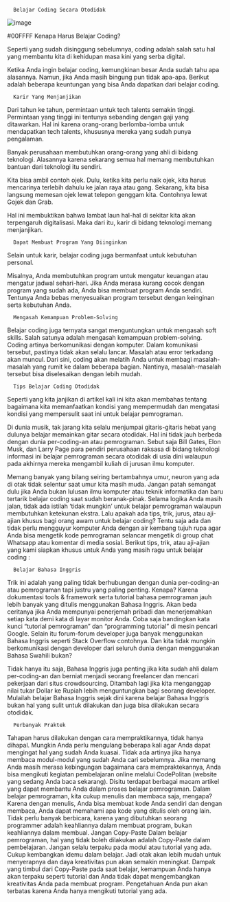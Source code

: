       Belajar Coding Secara Otodidak
      

![image](https://user-images.githubusercontent.com/101205923/159150213-1a1d5e01-c0fc-4051-8ee6-f01e173228c5.png)


#00FFFF Kenapa Harus Belajar Coding?
      
Seperti yang sudah disinggung sebelumnya, coding adalah salah satu hal yang membantu kita di kehidupan masa kini yang serba digital. 

Ketika Anda ingin belajar coding, kemungkinan besar Anda sudah tahu apa alasannya. Namun, jika Anda masih bingung pun tidak apa-apa. Berikut adalah beberapa keuntungan yang bisa Anda dapatkan dari belajar coding.

      Karir Yang Menjanjikan
Dari tahun ke tahun, permintaan untuk tech talents semakin tinggi. Permintaan yang tinggi ini tentunya sebanding dengan gaji yang ditawarkan. Hal ini karena orang-orang berlomba-lomba untuk mendapatkan tech talents, khususnya mereka yang sudah punya pengalaman.

Banyak perusahaan membutuhkan orang-orang yang ahli di bidang teknologi. Alasannya karena sekarang semua hal memang membutuhkan bantuan dari teknologi itu sendiri.

Kita bisa ambil contoh ojek. Dulu, ketika kita perlu naik ojek, kita harus mencarinya terlebih dahulu ke jalan raya atau gang. Sekarang, kita bisa langsung memesan ojek lewat telepon genggam kita. Contohnya lewat Gojek dan Grab.

Hal ini membuktikan bahwa lambat laun hal-hal di sekitar kita akan terpengaruh digitalisasi. Maka dari itu, karir di bidang teknologi memang menjanjikan.

      Dapat Membuat Program Yang Diinginkan
Selain untuk karir, belajar coding juga bermanfaat untuk kebutuhan personal.

Misalnya, Anda membutuhkan program untuk mengatur keuangan atau mengatur jadwal sehari-hari. Jika Anda merasa kurang cocok dengan program yang sudah ada, Anda bisa membuat program Anda sendiri. Tentunya Anda bebas menyesuaikan program tersebut dengan keinginan serta kebutuhan Anda.

      Mengasah Kemampuan Problem-Solving
Belajar coding juga ternyata sangat menguntungkan untuk mengasah soft skills. Salah satunya adalah mengasah kemampuan problem-solving.
Coding artinya berkomunikasi dengan komputer. Dalam komunikasi tersebut, pastinya tidak akan selalu lancar. Masalah atau error terkadang akan muncul.
Dari sini, coding akan melatih Anda untuk membagi masalah-masalah yang rumit ke dalam beberapa bagian. Nantinya, masalah-masalah tersebut bisa diselesaikan dengan lebih mudah.


      Tips Belajar Coding Otodidak
Seperti yang kita janjikan di artikel kali ini kita akan membahas tentang bagaimana kita memanfaatkan kondisi yang mempermudah dan mengatasi kondisi yang mempersulit saat ini untuk belajar pemrograman.

Di dunia musik, tak jarang kita selalu menjumpai gitaris-gitaris hebat yang dulunya belajar memainkan gitar secara otodidak. Hal ini tidak jauh berbeda dengan dunia per-coding-an atau pemrograman. Sebut saja Bill Gates, Elon Musk, dan Larry Page para pendiri perusahaan raksasa di bidang teknologi informasi ini belajar pemrograman secara otodidak di usia dini walaupun pada akhirnya mereka mengambil kuliah di jurusan ilmu komputer.

Memang banyak yang bilang seiring bertambahnya umur, neuron yang ada di otak tidak selentur saat umur kita masih muda. Jangan patah semangat dulu jika Anda bukan lulusan ilmu komputer atau teknik informatika dan baru tertarik belajar coding saat sudah beranak-pinak. Selama logika Anda masih jalan, tidak ada istilah ‘tidak mungkin’ untuk belajar pemrograman walaupun membutuhkan ketekunan ekstra. Lalu apakah ada tips, trik, jurus, atau aji-ajian khusus bagi orang awam untuk belajar coding? Tentu saja ada dan tidak perlu mengguyur komputer Anda dengan air kembang tujuh rupa agar Anda bisa mengetik kode pemrograman selancar mengetik di group chat Whatsapp atau komentar di media sosial. Berikut tips, trik, atau aji-ajian yang kami siapkan khusus untuk Anda yang masih ragu untuk belajar coding :

      Belajar Bahasa Inggris

Trik ini adalah yang paling tidak berhubungan dengan dunia per-coding-an atau pemrograman tapi justru yang paling penting. Kenapa? Karena dokumentasi tools & framework serta tutorial bahasa pemrograman jauh lebih banyak yang ditulis menggunakan Bahasa Inggris. Akan beda ceritanya jika Anda mempunyai penerjemah pribadi dan menerjemahkan setiap kata demi kata di layar monitor Anda. Coba saja bandingkan kata kunci “tutorial pemrograman” dan “programming tutorial” di mesin pencari Google. Selain itu forum-forum developer juga banyak menggunakan Bahasa Inggris seperti Stack Overflow contohnya. Dan kita tidak mungkin berkomunikasi dengan developer dari seluruh dunia dengan menggunakan Bahasa Swahili bukan?


Tidak hanya itu saja, Bahasa Inggris juga penting jika kita sudah ahli dalam per-coding-an dan berniat menjadi seorang freelancer dan mencari pekerjaan dari situs crowdsourcing. Ditambah lagi jika kita menganggap nilai tukar Dollar ke Rupiah lebih menguntungkan bagi seorang developer. Mulailah belajar Bahasa Inggris sejak dini karena belajar Bahasa Inggris bukan hal yang sulit untuk dilakukan dan juga bisa dilakukan secara otodidak.

      Perbanyak Praktek

Tahapan harus dilakukan dengan cara mempraktikannya, tidak hanya dihapal. Mungkin Anda perlu mengulang beberapa kali agar Anda dapat mengingat hal yang sudah Anda kuasai. Tidak ada artinya jika hanya membaca modul-modul yang sudah Anda cari sebelumnya. Jika memang Anda masih merasa kebingungan bagaimana cara mempraktekannya, Anda bisa mengikuti kegiatan pembelajaran online melalui CodePolitan (website yang sedang Anda baca sekarang). Disitu terdapat berbagai macam artikel yang dapat membantu Anda dalam proses belajar pemrograman.
Dalam belajar pemrograman, kita cukup menulis dan membaca saja, mengapa? Karena dengan menulis, Anda bisa membuat kode Anda sendiri dan dengan membaca, Anda dapat memahami apa kode yang ditulis oleh orang lain. Tidak perlu banyak berbicara, karena yang dibutuhkan seorang programmer adalah keahliannya dalam membuat program, bukan keahliannya dalam membual.
Jangan Copy-Paste
Dalam belajar pemrograman, hal yang tidak boleh dilakukan adalah Copy-Paste dalam pembelajaran. Jangan selalu terpaku pada modul atau tutorial yang ada. Cukup kembangkan idemu dalam belajar. Jadi otak akan lebih mudah untuk menyerapnya dan daya kreativitas pun akan semakin meningkat.
Dampak yang timbul dari Copy-Paste pada saat belajar, kemampuan Anda hanya akan terpaku seperti tutorial dan Anda tidak dapat mengembangkan kreativitas Anda pada membuat program. Pengetahuan Anda pun akan terbatas karena Anda hanya mengikuti tutorial yang ada.
